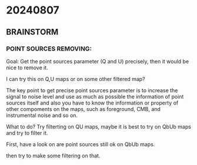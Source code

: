# 20240807

## BRAINSTORM

### POINT SOURCES REMOVING:

Goal: Get the point sources parameter (Q and U) precisely, then it would be nice to remove it.

I can try this on Q,U maps or on some other filtered map?

The key point to get precise point sources parameter is to increase the signal to noise level and use as much as possible the information of point sources itself and also you have to know the information or property of other compoments on the maps, such as foreground, CMB, and instrumental noise and so on.

What to do? Try filterting on QU maps, maybe it is best to try on QbUb maps and try to filter it.

First, have a look on are point sources still ok on QbUb maps.

then try to make some filtering on that.
